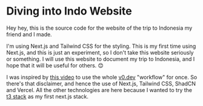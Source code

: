 # Diving into Indo Website

Hey hey, this is the source code for the website of the trip to Indonesia my friend and I made.

I'm using Next.js and Tailwind CSS for the styling.
This is my first time using Next.js, and this is just an experiment, so I don't take this website seriously or something.
I will use this website to document my trip to Indonesia, and I hope that it will be useful for others. 😊

I was inspired by [this video](https://www.youtube.com/watch?v=TBIjgBVFjVI) to use the whole [v0.dev](https://v0.dev) "workflow" for once.
So there's that disclaimer, and hence the use of Next.js, Tailwind CSS, ShadCN and Vercel.
All the other technologies are here because I wanted to try the [t3 stack](https://create.t3.gg/) as my first next.js stack.

